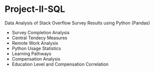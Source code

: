 # Project-II-SQL
Data Analysis of Stack Overflow Survey Results using Python (Pandas)
- Survey Completion Analysis
- Central Tendecy Measures
- Remote Work Analysis
- Python Usage Statistics
- Learning Pathways
- Compensation Analysis
- Education Level and Compensation Correlation
